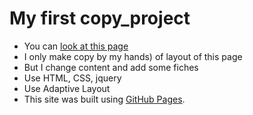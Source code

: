 # My first copy_project


- You can [look at this page](https://roamer39.github.io/project_1_painters/)
- I only make copy by my hands) of layout of this page
- But I change content and add some fiches
- Use HTML, CSS, jquery
- Use Adaptive Layout
- This site was built using [GitHub Pages](https://roamer39.github.io/project_1_painters/).
